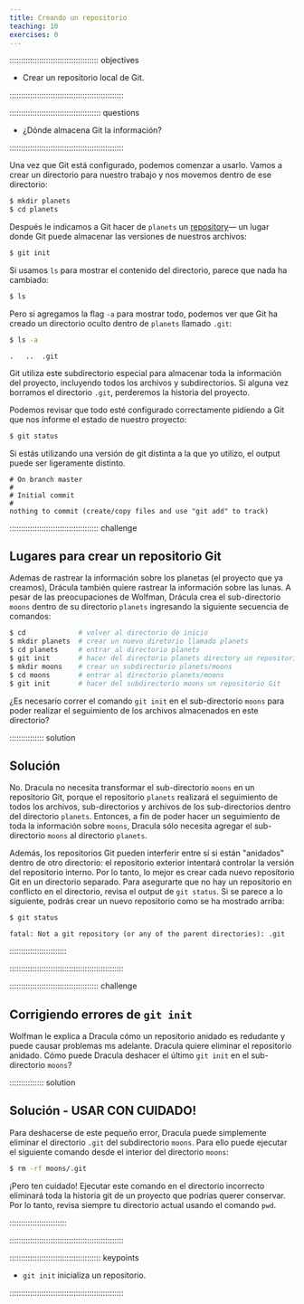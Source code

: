 ```yaml
---
title: Creando un repositorio
teaching: 10
exercises: 0
---
```


::::::::::::::::::::::::::::::::::::::: objectives

- Crear un repositorio local de Git.

::::::::::::::::::::::::::::::::::::::::::::::::::

:::::::::::::::::::::::::::::::::::::::: questions

- ¿Dónde almacena Git la información?

::::::::::::::::::::::::::::::::::::::::::::::::::

Una vez que Git está configurado,
podemos comenzar a usarlo.
Vamos a crear un directorio para nuestro trabajo y nos movemos dentro de ese directorio:

```bash
$ mkdir planets
$ cd planets
```

Después le indicamos a Git hacer de `planets` un [repository](../learners/reference.md#repositorio)— un lugar donde
Git puede almacenar las versiones de nuestros archivos:

```bash
$ git init
```

Si usamos `ls` para mostrar el contenido del directorio,
parece que nada ha cambiado:

```bash
$ ls
```

Pero si agregamos la flag `-a` para mostrar todo,
podemos ver que Git ha creado un directorio oculto dentro de `planets` llamado `.git`:

```bash
$ ls -a
```

```output
.	..	.git
```

Git utiliza este subdirectorio especial para almacenar toda la información del proyecto, incluyendo todos los archivos y subdirectorios. Si alguna vez borramos el directorio `.git`,
perderemos la historia del proyecto.

Podemos revisar que todo esté configurado correctamente
pidiendo a Git que nos informe el estado de nuestro proyecto:

```bash
$ git status
```

Si estás utilizando una versión de git distinta a la que yo utilizo, el output puede ser ligeramente distinto.

```output
# On branch master
#
# Initial commit
#
nothing to commit (create/copy files and use "git add" to track)
```

:::::::::::::::::::::::::::::::::::::::  challenge

## Lugares para crear un repositorio Git

Ademas de rastrear la información sobre los planetas (el proyecto que ya creamos), Drácula también quiere
rastrear la información sobre las lunas. A pesar de las preocupaciones de Wolfman, Drácula crea el sub-directorio
`moons` dentro de su directorio `planets` ingresando la siguiente secuencia de comandos:

```bash
$ cd             # volver al directorio de inicio
$ mkdir planets  # crear un nuevo diretorio llamado planets
$ cd planets     # entrar al directorio planets
$ git init       # hacer del directorio planets directory un repositorio Git
$ mkdir moons    # crear un subdirectorio planets/moons
$ cd moons       # entrar al directorio planets/moons
$ git init       # hacer del subdirectorio moons un repositorio Git
```

¿Es necesario correr el comando `git init` en el sub-directorio `moons` para poder realizar el seguimiento de los archivos almacenados en este directorio?

:::::::::::::::  solution

## Solución

No. Dracula no necesita transformar el sub-directorio `moons` en un repositorio Git,
porque el repositorio `planets` realizará el seguimiento de todos los archivos,
sub-directorios y archivos de los sub-directorios dentro del directorio `planets`.
Entonces, a fin de poder hacer un seguimiento de toda la información sobre `moons`,
Dracula sólo necesita agregar el sub-directorio `moons` al directorio `planets`.

Además, los repositorios Git pueden interferir entre sí si están "anidados" dentro de
otro directorio: el repositorio exterior intentará controlar la versión
del repositorio interno. Por lo tanto, lo mejor es crear cada nuevo repositorio Git
en un directorio separado. Para asegurarte que no hay un repositorio en conflicto
en el directorio, revisa el output de `git status`. Si se parece a
lo siguiente, podrás crear un nuevo  repositorio como se ha mostrado
arriba:

```bash
$ git status
```

```output
fatal: Not a git repository (or any of the parent directories): .git
```

:::::::::::::::::::::::::

::::::::::::::::::::::::::::::::::::::::::::::::::

:::::::::::::::::::::::::::::::::::::::  challenge

## Corrigiendo errores de `git init`

Wolfman le explica a Dracula cómo un repositorio anidado es redudante y puede causar problemas ms adelante.
Dracula quiere eliminar el repositorio anidado. Cómo puede Dracula deshacer el último `git init` en el sub-directorio `moons`?

:::::::::::::::  solution

## Solución - USAR CON CUIDADO!

Para deshacerse de este pequeño error, Dracula puede simplemente eliminar el directorio `.git`
del subdirectorio `moons`. Para ello puede ejecutar el siguiente comando desde el interior del directorio `moons`:

```bash
$ rm -rf moons/.git
```

¡Pero ten cuidado! Ejecutar este comando en el directorio incorrecto eliminará
toda la historia git de un proyecto que podrías querer conservar.
Por lo tanto, revisa siempre tu directorio actual usando el comando `pwd`.



:::::::::::::::::::::::::

::::::::::::::::::::::::::::::::::::::::::::::::::



:::::::::::::::::::::::::::::::::::::::: keypoints

- `git init` inicializa un repositorio.

::::::::::::::::::::::::::::::::::::::::::::::::::


